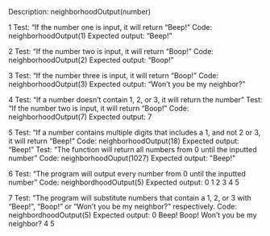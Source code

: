 Description: neighborhoodOutput(number)

1 Test: “If the number one is input, it will return “Beep!”
Code: neighborhoodOutput(1)
Expected output: “Beep!”
 
2 Test: “If the number two is input, it will return “Boop!”
Code: neighborhoodOutput(2)
Expected output: “Boop!”
 
3 Test: “If the number three  is input, it will return “Boop!”
Code: neighborhoodOutput(3)
Expected output: “Won’t you be my neighbor?”
 
4 Test: “If a number doesn’t contain 1, 2, or 3, it will return the number”
Test: “If the number two is input, it will return “Boop!”
Code: neighborhoodOutput(7)
Expected output: 7
 
5 Test: “If a number contains multiple digits that includes a 1, and not 2 or 3, it will return “Beep!”
Code: neighborhoodOutput(18)
Expected output: “Beep!”
Test: “The function will return all numbers from 0 until the inputted number”
Code: neighborhoodOuput(1027)
Expected output: "Beep!"

6 Test: “The program will output every number from 0 until the inputted number”
Code: neighbordhoodOutput(5)
Expected output: 0 1 2 3 4 5 
 
7 Test: “The program will substitute numbers that contain a 1, 2, or 3 with “Beep!”, “Boop!” or “Won’t you be my neighbor?” respectively. 
Code: neighbordhoodOutput(5)
Expected output: 0 Beep! Boop! Won’t you be my neighbor? 4 5


